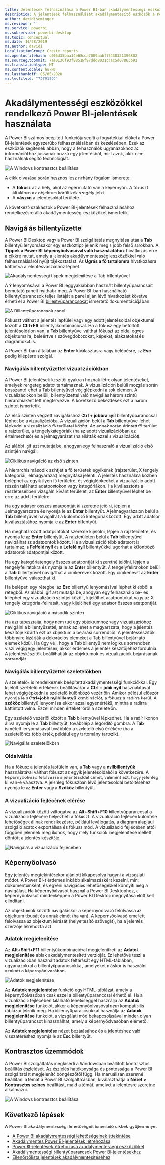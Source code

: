```yaml
---
title: Jelentések felhasználása a Power BI-ban akadálymentességi eszközökkel
description: A jelentések felhasználását akadálymentesítő eszközök a Power BI-ban
author: davidiseminger
ms.reviewer: ''
ms.service: powerbi
ms.subservice: powerbi-desktop
ms.topic: conceptual
ms.date: 10/28/2019
ms.author: davidi
LocalizationGroup: Create reports
ms.openlocfilehash: c006d35baa14e68cca7009aabf79438321396802
ms.sourcegitcommit: 7aa0136f93f88516f97ddd8031ccac5d07863b92
ms.translationtype: HT
ms.contentlocale: hu-HU
ms.lasthandoff: 05/05/2020
ms.locfileid: "75761933"
---
```

# <a name="consume-power-bi-reports-by-using-accessibility-features"></a>Akadálymentességi eszközökkel rendelkező Power BI-jelentések használata
A Power BI számos beépített funkciója segíti a fogyatékkal élőket a Power BI-jelentések egyszerűbb felhasználásában és kezelésében. Ezek az eszközök segítenek abban, hogy a felhasználók ugyanazokhoz az információkhoz jussanak hozzá egy jelentésből, mint azok, akik nem használnak segítő technológiát.

![A Windows kontrasztos beállítása](media/desktop-accessibility/accessibility-consuming-tools-01.png)

A cikk olvasása során hasznos lesz néhány fogalom ismerete:

* A **fókusz** az a hely, ahol az egérmutató van a képernyőn. A fókuszt általában az objektum körüli kék szegély jelzi.
* A **vászon** a jelentésoldal területe.

A következő szakaszok a Power BI-jelentések felhasználásához rendelkezésre álló akadálymentességi eszközöket ismertetik.

## <a name="keyboard-navigation"></a>Navigálás billentyűzettel

A Power BI Desktop vagy a Power BI szolgáltatás megnyitása után a **Tab** billentyű lenyomásakor egy eszköztipp jelenik meg a jobb felső sarokban. A **Tippek a Power BI képernyőolvasóval való használatához** hivatkozás erre a cikkre mutat, amely a jelentés akadálymentességi eszközökkel való felhasználásáról nyújt tájékoztatást. Az **Ugrás a fő tartalomra** hivatkozásra kattintva a jelentésvászonhoz léphet.

![Akadálymentességi tippek megjelenítése a Tab billentyűvel](media/desktop-accessibility/accessibility-consuming-tools-02.png)

A **?** lenyomásával a Power BI leggyakrabban használt billentyűparancsait bemutató panelt nyithatja meg. A Power BI-ban használható billentyűparancsok teljes listáját a panel alján lévő hivatkozást követve érheti el a Power BI [billentyűparancsokat](desktop-accessibility-keyboard-shortcuts.md) ismertető dokumentációjában.

![A Billentyűparancsok panel](media/desktop-accessibility/accessibility-consuming-tools-03.png)

Fókuszt válthat a jelentés lapfülei vagy egy adott jelentésoldal objektumai között a **Ctrl+F6** billentyűkombinációval. Ha a fókusz egy betöltött jelentésoldalon van, a **Tab** billentyűvel válthat fókuszt az oldal egyes objektumaira, beleértve a szövegdobozokat, képeket, alakzatokat és diagramokat is. 

A Power BI-ban általában az **Enter** kiválasztásra vagy belépésre, az **Esc** pedig kilépésre szolgál.

### <a name="keyboard-navigation-for-visuals"></a>Navigálás billentyűzettel vizualizációkban

A Power BI-jelentések készítői gyakran hoznak létre olyan jelentéseket, amelyek rengeteg adatot tartalmaznak. A vizualizáción belüli mozgás során bosszantó lehet a Tab billentyűvel végiglépkedni a sok elemen. A vizualizációkon belüli, billentyűzettel való navigálás három szintű hierarchiaként lett megtervezve. A következő bekezdések ezt a három szintet ismertetik.

Az első szinten végzett navigáláshoz **Ctrl + jobbra nyíl** billentyűparanccsal léphet be a vizualizációba. A vizualizáción belül a **Tab** billentyűvel lehet lépkedni a vizualizáció fő területei között. Az ennek során érintett fő terület a rajzterület, a tengelykategóriák (ha az adott vizualizációban ez értelmezhető) és a jelmagyarázat (ha ellátták ezzel a vizualizációt).

Az alábbi .gif azt mutatja be, ahogyan egy felhasználó a vizualizáció első szintjén navigál:

![Ciklikus navigáció az első szinten](media/desktop-accessibility/accessibility-consuming-tools-04.gif)

A hierarchia második szintjét a fő területek egyikének (rajzterület, X tengely kategóriái, jelmagyarázat) megnyitása jelenti. A jelentés használata közben beléphet az egyik ilyen fő területre, és végiglépkedhet a vizualizáció adott részén található adatpontokon vagy kategóriákon. Ha kiválasztotta a részletesebben vizsgálni kívánt területet, az **Enter** billentyűvel léphet be erre az adott területre.

Ha egy adatsor összes adatpontját ki szeretné jelölni, lépjen a Jelmagyarázatra és nyomja le az **Enter** billentyűt. A jelmagyarázaton belül a **Tab** billentyűvel navigálhat a különböző kategóriák között. Egy adott adatsor kiválasztásához nyomja le az **Enter** billentyűt.

Ha meghatározott adatpontokat szeretne kijelölni, lépjen a rajzterületre, és nyomja le az **Enter** billentyűt. A rajzterületen belül a **Tab** billentyűvel navigálhat az adatpontok között. Ha a vizualizáció több adatsort is tartalmaz, a **Felfelé nyíl** és a **Lefelé nyíl** billentyűkkel ugorhat a különböző adatsorok adatpontjai között.

Ha egy kategóriatengely összes adatpontját ki szeretné jelölni, lépjen a tengelyfeliratokra és nyomja le az **Enter** billentyűt. A tengelyfeliratokon belül a **Tab** billentyűvel navigálhat a címkenevek között. Egy címkenevet az **Enter** billentyűvel választhat ki.

Ha belépett egy rétegbe, az **Esc** billentyű lenyomásával léphet ki ebből a rétegből. Az alábbi .gif azt mutatja be, ahogyan egy felhasználó be- és kiléphet egy vizualizáció szintjei között, kijelölhet adatpontokat vagy az X tengely kategória-feliratait, vagy kijelölheti egy adatsor összes adatpontját.

![Ciklikus navigáció a második szinten](media/desktop-accessibility/accessibility-consuming-tools-05.gif)

Ha azt tapasztalja, hogy nem tud egy objektumhoz vagy vizualizációhoz navigálni a billentyűzettel, annak az lehet a magyarázata, hogy a jelentés készítője kizárta ezt az objektum a bejárási sorrendből. A jelentéskészítők többnyire kizárják a dekorációs elemeket a Tab billentyűvel bejárható elemek közül. Ha úgy véli, hogy a Tab billentyű nem logikus sorrendben viszi végig egy jelentésen, akkor érdemes a jelentés készítőjéhez fordulnia. A jelentéskészítők beállíthatják az objektumok és vizualizációk bejárásának sorrendjét.

### <a name="keyboard-navigation-for-slicers"></a>Navigálás billentyűzettel szeletelőkben

A szeletelők is rendelkeznek beépített akadálymentességi funkciókkal. Egy kijelölt szeletelő értékének beállításakor a **Ctrl + jobb nyíl** használatával lehet végiglépkedni a szeletelő különböző vezérlőin. Amikor például először nyomja le a **Ctrl+jobb nyílbillentyű** kombinációt, a fókusz a radírra kerül. A **szóköz** billentyű lenyomása ekkor azzal egyenértékű, mintha a radírra kattintott volna. Ezzel minden értéket töröl a szeletelőn.

Egy szeletelő vezérlői között a **Tab** billentyűvel lépkedhet. Ha a radír ikonon állva nyomja le a **Tab** billentyűt, továbblép a legördítő gombra. A **Tab** ismételt lenyomásával továbblép a szeletelő első értékére (ha a szeletelőhöz több érték, például egy tartomány tartozik).

![Navigálás szeletelőkben](media/desktop-accessibility/accessibility-consuming-tools-06.png)

### <a name="switching-pages"></a>Oldalváltás

Ha a fókusz a jelentés lapfülein van, a **Tab** vagy a **nyílbillentyűk** használatával válthat fókuszt az egyik jelentésoldalról a következőre. A képernyőolvasó felolvassa a jelentésoldal címét, valamint azt, hogy jelenleg ki van-e választva. A jelenleg fókuszban lévő jelentésoldal betöltéséhez nyomja le az **Enter** vagy a **Szóköz** billentyűt.

### <a name="accessing-the-visual-header"></a>A vizualizáció fejlécének elérése
A vizualizációk között váltogatva az **Alt+Shift+F10** billentyűparanccsal a vizualizáció fejlécére helyezheti a fókuszt. A vizualizáció fejlécén különféle lehetőségek állnak rendelkezésre, például leválogatás, a diagram alapjául szolgáló adatok exportálása és fókusz mód. A vizualizáció fejlécében attól függően jelennek meg ikonok, hogy mely funkciók megjelenítése mellett döntött a jelentés készítője.

![Navigálás a vizualizáció fejlécében](media/desktop-accessibility/accessibility-consuming-tools-07.png)

## <a name="screen-reader"></a>Képernyőolvasó

Egy jelentés megtekintésekor ajánlott kikapcsolva hagyni a vizsgálati módot. A Power BI-t érdemes inkább alkalmazásként kezelni, mint dokumentumként, és egyéni navigációs lehetőségekkel könnyíti meg a navigálást. Ha képernyőolvasót használ a Power BI Desktophoz, a képernyőolvasót mindenképpen a Power BI Desktop megnyitása előtt kell elindítani.

Az objektumok közötti navigáláskor a képernyőolvasó felolvassa az objektum típusát és annak címét (ha van). A képernyőolvasó emellett felolvassa az objektum leírását (helyettesítő szövegét), ha a jelentés szerzője létrehozta azt.

### <a name="show-data"></a>Adatok megjelenítése
Az **Alt+Shift+F11** billentyűkombinációval megjelenítheti az **Adatok megjelenítése** ablak akadálymentesített verzióját. Ez lehetővé teszi a vizualizációban használt adatok feltárását egy HTML-táblában, ugyanazokkal a billentyűparancsokkal, amelyeket máskor is használni szokott a képernyőolvasóban.

![Adatok megjelenítése](media/desktop-accessibility/accessibility-04.png)

Az **Adatok megjelenítése** funkció egy HTML-táblázat, amely a képernyőolvasóban csak ezzel a billentyűparanccsal érhető el. Ha a vizualizáció fejlécében található lehetőséggel használja az **Adatok megjelenítése** funkciót, akkor a képernyőolvasóval *nem* kompatibilis táblázat jelenik meg.  Ha billentyűparancsokkal használja az **Adatok megjelenítése** funkciót, a vizsgálati mód bekapcsolásával minden olyan billentyűparancsot kihasználhat, amely a képernyőolvasóban elérhető.

Az **Adatok megjelenítése** nézet bezárásához és a jelentéshez való visszatéréshez nyomja le az **Esc** billentyűt.

## <a name="high-contrast-modes"></a>Kontrasztos üzemmódok

A Power BI szolgáltatás megkísérli a Windowsban beállított kontrasztos beállítás észlelését. Az észlelés hatékonysága és pontossága a Power BI szolgáltatást megjelenítő böngészőtől függ. Ha manuálisan szeretné beállítani a témát a Power BI szolgáltatásban, kiválaszthatja a **Nézet > Kontrasztos színes** beállítást, majd a témát, amelyet a jelentésre szeretne alkalmazni.

![A Windows kontrasztos beállítása](media/desktop-accessibility/accessibility-consuming-tools-01.png)


## <a name="next-steps"></a>Következő lépések

A Power BI akadálymentességi lehetőségeit ismertető cikkek gyűjteménye:

* [A Power BI akadálymentességi lehetőségeinek áttekintése](desktop-accessibility-overview.md) 
* [Akadálymentes Power BI-jelentések létrehozása](desktop-accessibility-creating-reports.md) 
* [Power BI-jelentések létrehozása akadálymentességi eszközökkel](desktop-accessibility-creating-tools.md)
* [Akadálymentességi billentyűparancsok Power BI-jelentésekhez](desktop-accessibility-keyboard-shortcuts.md)
* [Ellenőrzőlista jelentések akadálymentesítéséhez](desktop-accessibility-creating-reports.md#report-accessibility-checklist)


